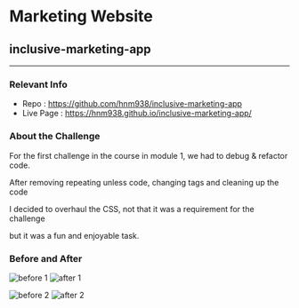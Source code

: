 # Marketing Website

## inclusive-marketing-app

------------

### Relevant Info

- Repo : https://github.com/hnm938/inclusive-marketing-app
- Live Page : https://hnm938.github.io/inclusive-marketing-app/

### About the Challenge

For the first challenge in the course in module 1, we had to debug & refactor code.

After removing repeating unless code, changing tags and cleaning up the code

I decided to overhaul the CSS, not that it was a requirement for the challenge

but it was a fun and enjoyable task.

### Before and After

![before 1](https://user-images.githubusercontent.com/32249670/232341802-8d72c8e8-fd75-46ea-a098-609cd7ba72c1.png)
![after 1](https://user-images.githubusercontent.com/32249670/232341808-5474a54d-5743-434b-8eae-f4a02c16c452.png)

![before 2](https://user-images.githubusercontent.com/32249670/232341805-0ef61934-75d3-4cbd-bdcc-6f8ffa256349.png)
![after 2](https://user-images.githubusercontent.com/32249670/232341810-bdad27d8-1b64-4508-ad60-39a2745382c0.png)

